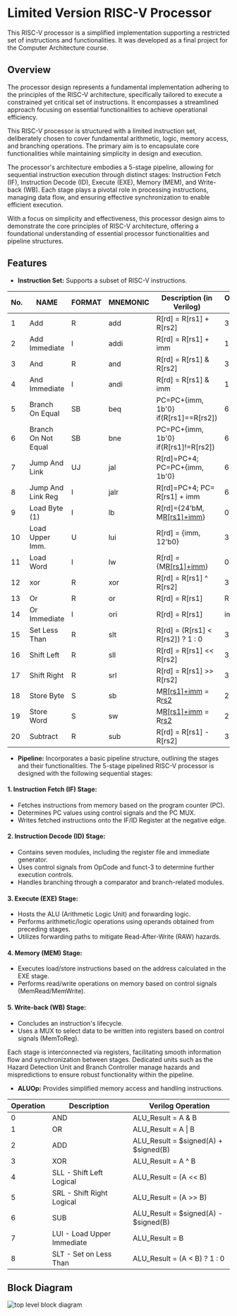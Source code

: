 # Limited Version RISC-V Processor

This RISC-V processor is a simplified implementation supporting a restricted set of instructions and functionalities. It was developed as a final project for the Computer Architecture course.

## Overview

The processor design represents a fundamental implementation adhering to the principles of the RISC-V architecture, specifically tailored to execute a constrained yet critical set of instructions. It encompasses a streamlined approach focusing on essential functionalities to achieve operational efficiency.

This RISC-V processor is structured with a limited instruction set, deliberately chosen to cover fundamental arithmetic, logic, memory access, and branching operations. The primary aim is to encapsulate core functionalities while maintaining simplicity in design and execution.

The processor's architecture embodies a 5-stage pipeline, allowing for sequential instruction execution through distinct stages: Instruction Fetch (IF), Instruction Decode (ID), Execute (EXE), Memory (MEM), and Write-back (WB). Each stage plays a pivotal role in processing instructions, managing data flow, and ensuring effective synchronization to enable efficient execution.

With a focus on simplicity and effectiveness, this processor design aims to demonstrate the core principles of RISC-V architecture, offering a foundational understanding of essential processor functionalities and pipeline structures.


## Features
- **Instruction Set:** Supports a subset of RISC-V instructions.

| No. | NAME               | FORMAT | MNEMONIC  | Description (in Verilog)                          | OPCODE/FUNCT3/FUNCT7 or IMM in HEX |
|-----|--------------------|--------|-----------|---------------------------------------------------|-------------------------------------|
| 1   | Add                | R      | add       | R[rd] = R[rs1] + R[rs2]                           | 33/6/00                             |
| 2   | Add Immediate      | I      | addi      | R[rd] = R[rs1] + imm                              | 1B/0                                |
| 3   | And                | R      | and       | R[rd] = R[rs1] & R[rs2]                           | 33/5/00                             |
| 4   | And Immediate      | I      | andi      | R[rd] = R[rs1] & imm                              | 13/6                                |
| 5   | Branch On Equal    | SB     | beq       | PC=PC+{imm, 1b'0} if(R[rs1]==R[rs2])              | 63/1                                |
| 6   | Branch On Not Equal| SB     | bne       | PC=PC+{imm, 1b'0} if(R[rs1]!=R[rs2])              | 63/0                                |
| 7   | Jump And Link      | UJ     | jal       | R[rd]=PC+4; PC=PC+{imm, 1b'0}                     | 6F                                  |
| 8   | Jump And Link Reg  | I      | jalr      | R[rd]=PC+4; PC= R[rs1] + imm                      | 67/0                                |
| 9   | Load Byte (1)      | I      | lb        | R[rd]={24’bM[](7), M[R[rs1]+imm](7:0)}            | 03/2                                |
| 10  | Load Upper Imm.    | U      | lui       | R[rd] = {imm, 12’b0}                              | 38                                  |
| 11  | Load Word          | I      | lw        | R[rd] = {M[R[rs1]+imm](31:0)}                     | 03/0                                |
| 12  | xor                | R      | xor       | R[rd] = R[rs1] ^ R[rs2]                           | 33/7/00                             |
| 13  | Or                 | R      | or        | R[rd] = R[rs1] | R[rs2]                           | 33/3/00                             |
| 14  | Or Immediate       | I      | ori       | R[rd] = R[rs1] | imm                              | 13/7                                |
| 15  | Set Less Than      | R      | slt       | R[rd] = (R[rs1] < R[rs2]) ? 1 : 0                 | 33/4/00                             |
| 16  | Shift Left         | R      | sll       | R[rd] = R[rs1] << R[rs2]                          | 33/2/00                             |
| 17  | Shift Right        | R      | srl       | R[rd] = R[rs1] >> R[rs2]                          | 33/0/00                             |
| 18  | Store Byte         | S      | sb        | M[R[rs1]+imm](7:0) = R[rs2](7:0)                  | 23/2                                |
| 19  | Store Word         | S      | sw        | M[R[rs1]+imm](31:0) = R[rs2](31:0)               | 23/0                                |
| 20  | Subtract           | R      | sub       | R[rd] = R[rs1] - R[rs2]                           | 33/1/20                             |


- **Pipeline:** Incorporates a basic pipeline structure, outlining the stages and their functionalities.
The 5-stage pipelined RISC-V processor is designed with the following sequential stages:

#### 1. Instruction Fetch (IF) Stage:
- Fetches instructions from memory based on the program counter (PC).
- Determines PC values using control signals and the PC MUX.
- Writes fetched instructions onto the IF/ID Register at the negative edge.

#### 2. Instruction Decode (ID) Stage:
- Contains seven modules, including the register file and immediate generator.
- Uses control signals from OpCode and funct-3 to determine further execution controls.
- Handles branching through a comparator and branch-related modules.

#### 3. Execute (EXE) Stage:
- Hosts the ALU (Arithmetic Logic Unit) and forwarding logic.
- Performs arithmetic/logic operations using operands obtained from preceding stages.
- Utilizes forwarding paths to mitigate Read-After-Write (RAW) hazards.

#### 4. Memory (MEM) Stage:
- Executes load/store instructions based on the address calculated in the EXE stage.
- Performs read/write operations on memory based on control signals (MemRead/MemWrite).

#### 5. Write-back (WB) Stage:
- Concludes an instruction's lifecycle.
- Uses a MUX to select data to be written into registers based on control signals (MemToReg).

Each stage is interconnected via registers, facilitating smooth information flow and synchronization between stages. Dedicated units such as the Hazard Detection Unit and Branch Controller manage hazards and mispredictions to ensure robust functionality within the pipeline.

- **ALUOp:** Provides simplified memory access and handling instructions.
  
| Operation | Description                          | Verilog Operation                |
|-----------|--------------------------------------|----------------------------------|
| 0         | AND                                  | ALU_Result = A & B               |
| 1         | OR                                   | ALU_Result = A \| B              |
| 2         | ADD                                  | ALU_Result = $signed(A) + $signed(B) |
| 3         | XOR                                  | ALU_Result = A ^ B               |
| 4         | SLL - Shift Left Logical             | ALU_Result = (A << B)            |
| 5         | SRL - Shift Right Logical            | ALU_Result = (A >> B)            |
| 6         | SUB                                  | ALU_Result = $signed(A) - $signed(B) |
| 7         | LUI - Load Upper Immediate           | ALU_Result = B                   |
| 8         | SLT - Set on Less Than               | ALU_Result = (A < B) ? 1 : 0     |



## Block Diagram
![top level block diagram](https://github.com/misterRoshi22/RISC-V-Processor/assets/109997866/29609d61-c64a-4956-8bff-ea2d047e7716)





